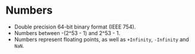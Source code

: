 
# Numbers

- Double precision 64-bit binary format (IEEE 754).
- Numbers between -(2^53 - 1) and 2^53 - 1.
- Numbers represent floating points, as well as `+Infinity`, `-Infinity` and `NaN`.

